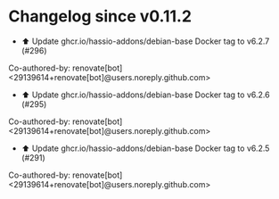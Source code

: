 # Changelog since v0.11.2
- ⬆️ Update ghcr.io/hassio-addons/debian-base Docker tag to v6.2.7 (#296)

Co-authored-by: renovate[bot] <29139614+renovate[bot]@users.noreply.github.com> 
- ⬆️ Update ghcr.io/hassio-addons/debian-base Docker tag to v6.2.6 (#295)

Co-authored-by: renovate[bot] <29139614+renovate[bot]@users.noreply.github.com> 
- ⬆️ Update ghcr.io/hassio-addons/debian-base Docker tag to v6.2.5 (#291)

Co-authored-by: renovate[bot] <29139614+renovate[bot]@users.noreply.github.com> 
